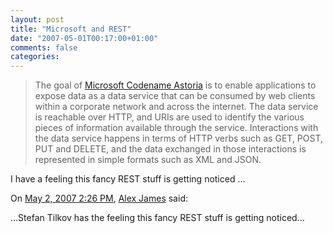 ```yaml
---
layout: post
title: "Microsoft and REST"
date: "2007-05-01T00:17:00+01:00"
comments: false
categories: 
---
```


<blockquote>
<p>The goal of <a href="http://astoria.mslivelabs.com/">Microsoft Codename Astoria</a> is to enable applications to expose data as a data service that can be consumed by web clients within a corporate network and across the internet. The data service is reachable over HTTP, and URIs are used to identify the various pieces of information available through the service. Interactions with the data service happens in terms of HTTP verbs such as GET, POST, PUT and DELETE, and the data exchanged in those interactions is represented in simple formats such as XML and JSON.                                                                                                                      </p>
</blockquote>

<p>I have a feeling this fancy REST stuff is getting noticed …</p>

<section class="comments">



<div class="comment" id="comment-1267">
On <a href="#comment-1267" title="Permalink to this comment">May  2, 2007  2:26 PM</a>, <a href="http://www.base4.net/blog.aspx?Tag=Astoria" title="http://www.base4.net/blog.aspx?Tag=Astoria" rel="nofollow">Alex James</a>
said:
<p>&#8230;Stefan Tilkov has the feeling this fancy REST stuff is getting noticed&#8230;</p>


</section>


